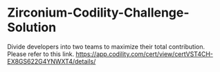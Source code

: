 # Zirconium-Codility-Challenge-Solution


Divide developers into two teams to maximize their total contribution. 
Please refer to this link. 
https://app.codility.com/cert/view/certVST4CH-EX8GS622G4YNWXT4/details/
